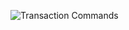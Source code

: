 ![Transaction Commands](https://raw.githubusercontent.com/libbitcoin/libbitcoin-explorer/master/img/transaction-commands.png)